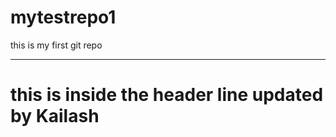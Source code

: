 # mytestrepo1
this is my first git repo
<hr>
<h1> this is inside the header line updated by Kailash </h1>
<br>

